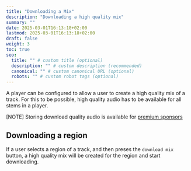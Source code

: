 ```yaml
---
title: "Downloading a Mix"
description: "Downloading a high quality mix"
summary: ""
date: 2025-03-01T16:13:18+02:00
lastmod: 2025-03-01T16:13:18+02:00
draft: false
weight: 3
toc: true
seo:
  title: "" # custom title (optional)
  description: "" # custom description (recommended)
  canonical: "" # custom canonical URL (optional)
  robots: "" # custom robot tags (optional)
---
```


A player can be configured to allow a user to create a high quality mix of a track. For this to be possible, high quality audio has to be available for all stems in a player.

[NOTE] Storing download quality audio is available for [premium sponsors](/docs/reference/sponsor-this-project/)

## Downloading a region

If a user selects a region of a track, and then preses the `download mix` button, a high quality mix will be created for the region and start downloading.
